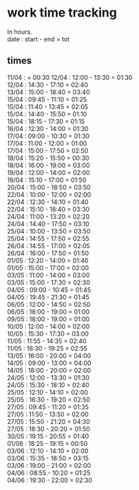 # work time tracking

In hours.  
date : start - end = tot  

## times

11/04 : = 00:30
12/04 : 12:00 - 13:30 = 01:30  
12/04 : 14:30 - 17:10 = 02:40  
13/04 : 15:00 - 18:40 = 03:40  
15/04 : 09:45 - 11:10 = 01:25  
15/04 : 11:40 - 13:45 = 02:05  
15/04 : 14:40 - 15:50 = 01:10  
15/04 : 18:15 - 17:30 = 01:15  
16/04 : 12:30 - 14:00 = 01:30  
17/04 : 09:00 - 10:30 = 01:30  
17/04 : 11:00 - 12:00 = 01:00  
17/04 : 15:00 - 17:50 = 02:50  
18/04 : 15:20 - 15:50 = 00:30  
18/04 : 16:00 - 19:00 = 03:00  
19/04 : 12:00 - 14:00 = 02:00  
19/04 : 15:10 - 17:00 = 01:50  
20/04 : 15:00 - 18:50 = 03:50  
22/04 : 10:00 - 12:00 = 02:00  
22/04 : 12:30 - 14:10 = 01:40  
22/04 : 15:10 - 18:40 = 03:30  
24/04 : 11:00 - 13:20 = 02:20  
24/04 : 14:40 - 17:50 = 03:10  
25/04 : 10:00 - 13:50 = 03:50  
25/04 : 14:55 - 17:50 = 02:55  
26/04 : 14:55 - 17:00 = 02:05  
26/04 : 16:00 - 17:50 = 01:50  
01/05 : 12:20 - 14:00 = 01:40  
01/05 : 15:00 - 17:00 = 02:00  
03/05 : 11:00 - 14:00 = 03:00  
03/05 : 15:00 - 17:30 = 02:30  
04/05 : 09:00 - 10:45 = 01:45  
04/05 : 19:45 - 21:30 = 01:45  
06/05 : 12:00 - 14:50 = 02:50  
06/05 : 18:00 - 19:00 = 01:00  
09/05 : 18:00 - 19:00 = 01:00  
10/05 : 12:00 - 14:00 = 02:00  
10/05 : 15:30 - 17:30 = 03:00  
11/05 : 11:55 - 14:35 = 02:40  
11/05 : 16:30 - 19:25 = 02:55  
13/05 : 16:00 - 20:00 = 04:00  
14/05 : 09:00 - 13:00 = 04:00  
14/05 : 18:00 - 20:00 = 02:00  
24/05 : 12:00 - 13:30 = 01:30  
24/05 : 15:30 - 18:10 = 02:40  
25/05 : 12:10 - 14:10 = 02:00  
25/05 : 16:30 - 19:20 = 02:50  
27/05 : 09:45 - 11:20 = 01:35  
27/05 : 11:50 - 13:50 = 02:00  
27/05 : 15:50 - 21:20 = 04:30  
27/05 : 18:30 - 20:20 = 01:50  
30/05 : 19:15 - 20:55 = 01:40  
01/06 : 18:25 - 19:15 = 00:50  
03/06 : 12:10 - 14:10 = 02:00  
03/06 : 15:35 - 18:50 = 03:15  
03/06 : 19:00 -	21:00 = 02:00  
04/06 : 08:55 -	10:20 = 01:25  
04/06 : 19:30 -	22:00 = 02:30  

